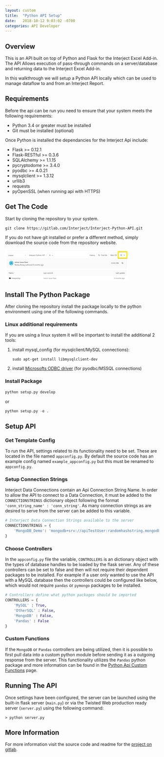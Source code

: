 ```yaml
---
layout: custom
title:  "Python API Setup"
date:   2018-10-12 9:03:02 -0700
categories: API Developer
---
```



##  **Overview**

This is an API built on top of Python and Flask for the Interject Excel Add-in. The API Allows execution of pass-through commands on a server/database and returning data to the Interject Excel Add-in. 

In this walkthrough we will setup a Python API locally which can be used to manage dataflow to and from an Interject Report. 


##  **Requirements**

Before the api can be run you need to ensure that your system meets the following requirements:

- Python 3.4 or greater must be installed
- Git must be installed (optional)

Once Python is installed the dependancies for the Interject Api include:

* Flask >= 0.12.1
* Flask-RESTful >= 0.3.6
* SQLAlchemy >= 1.1.15
* pycryptodome >= 3.4.0
* pyodbc >= 4.0.21
* mysqlclient >= 1.3.12
* urllib3
* requests
* pyOpenSSL (when running api with HTTPS)


##  **Get The Code**

Start by cloning the repository to your system.

```git
git clone https://gitlab.com/Interject/Interject-Python-API.git
```

If you do not have git installed or prefer a different method, simply download the source code from the repository website.

<img class="img-modal" src="/images/temp_gitlab_download_repo.png" width="80%" onclick="zoom_img(this)" />



## **Install The Python Package**

After cloning the repository install the package locally to the python environment using one of the following commands.

### **Linux additional requirements**
If you are using a linux system it will be important to install the additional 2 tools:
1. install mysql_config (for mysqlclient/MySQL connections): 

    ```
    sudo apt-get install libmysqlclient-dev
    ```
2. install [Microsofts ODBC driver](https://docs.microsoft.com/en-us/sql/connect/odbc/linux-mac/installing-the-microsoft-odbc-driver-for-sql-server) (for pyodbc/MSSQL connections) 


### **Install Package**
```python
python setup.py develop
``` 
or 
```python
python setup.py -e .
```

## **Setup API**

### **Get Template Config**
To run the API, settings related to its functionality need to be set. These are located in the file named <code>appconfig.py</code>. By default the source code has an example config named <code>example_appconfig.py</code> but this must be renamed to <code>appconfig.py</code>.

### **Setup Connection Strings**
Interject Data Connections contain an Api Connection String Name. In order to allow the API to connect to a Data Connection, it must be added to the `CONNECTIONSTRINGS` dictionary object following the format `'conn_string_name' : 'conn_string'`. As many connection strings as are desired to serve from the server can be added to this variable.

```python
# Interject Data Connection Strings available to the server
CONNECTIONSTRINGS = {
    'MongoDB_Demo': 'mongodb+srv://apiTestUser:randomhashstring.mongodb.net/demo||demo|Demo'
}
```

### **Choose Controllers**
In the <code>appconfig.py</code> file the variable, `CONTROLLERS` is an dictionary object with the types of database handles to be loaded by the flask server. Any of these controllers can be set to false and then will not require their dependent packages to be installed. For example if a user only wanted to use the API with a MySQL database then the controllers could be configured like below, which would not require `pandas` or `pymongo` packages to be installed.

```python
# Controllers define what python packages should be imported 
CONTROLLERS = {
    'MySQL' : True,
    'OtherSQL' : False,
    'MongoDB' : False,
    'Pandas' : False
}
```


### **Custom Functions**
If the `MongoDB` or `Pandas` controllers are being utilized, then it is possible to first pull data into a custom python module before sending it as a outgoing response from the server. This functionality utilizes the `Pandas` python package and more information can be found in the [Python Api Custom Functions](/wApi/python-api-custom-functions.html) page.


## **Running The API**

Once settings have been configured, the server can be launched using the built-in flask server (`main.py`) or via the Twisted Web production ready server (`server.py`) using the following command:

```
> python server.py
``` 

## **More Information**
For more information visit the source code and readme for the [project on gitlab](https://gitlab.com/Interject/Interject-Python-API).